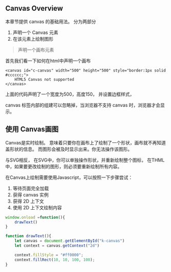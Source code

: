 
## Canvas Overview

本章节提供 canvas 的基础用法。 分为两部分

1. 声明一个 Canvas 元素
2. 在该元素上绘制图形

>声明一个画布元素

首先我们看一下如何在html中声明一个画布

```[html]
<canvas id="c-canvas" width="500" height="500" style="border:1px solid #cccccc;">
    HTML5 Canvas not supported
</canvas>
````

上面的代码声明了一个宽度为500，高度150， 并设置边框样式，

canvas 标签内部的组建可以忽略掉，当浏览器不支持 canvas 时，浏览器才会显示。

## 使用 Canvas画图

Canvas是实时绘制。 意味着只要你在画布上了绘制了一个形状，画布就不再知道盖形状的信息。 而图形会被及时显示出来。你无法操作该图形。

与SVG相反， 在SVG中，你可以单独操作形状，并重新绘制整个图标， 在THML中，如果要更改绘制的图形，则必须要重新绘制所有内容。

在Canvas上绘制需要使用Javascript，可以按照一下步骤尝试：

1. 等待页面完全加载
2. 获得 canvas 实例
3. 获得 2D 上下文
4. 使用 2D 上下文绘制内容


```js
window.onload =function(){
    drawText()
}

function drawText(){
    let canvas = document.getElementById("k-canvas")
    let context = canvas.getContext("2d")

    context.fillStyle = "#ff0000";
    context.fillRect(10, 10, 100, 100);
}
```